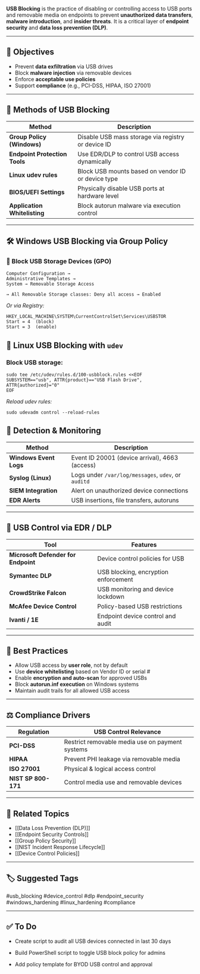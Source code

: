 **USB Blocking** is the practice of disabling or controlling access to USB ports and removable media on endpoints to prevent **unauthorized data transfers**, **malware introduction**, and **insider threats**. It is a critical layer of **endpoint security** and **data loss prevention (DLP)**.

---

## 🎯 Objectives

- Prevent **data exfiltration** via USB drives
- Block **malware injection** via removable devices
- Enforce **acceptable use policies**
- Support **compliance** (e.g., PCI-DSS, HIPAA, ISO 27001)

---

## 🧱 Methods of USB Blocking

| Method                        | Description                                          |
|-------------------------------|------------------------------------------------------|
| **Group Policy (Windows)**    | Disable USB mass storage via registry or device ID  |
| **Endpoint Protection Tools** | Use EDR/DLP to control USB access dynamically        |
| **Linux udev rules**          | Block USB mounts based on vendor ID or device type  |
| **BIOS/UEFI Settings**        | Physically disable USB ports at hardware level       |
| **Application Whitelisting**  | Block autorun malware via execution control          |

---

## 🛠 Windows USB Blocking via Group Policy

### 🔧 Block USB Storage Devices (GPO)

```text
Computer Configuration → 
Administrative Templates → 
System → Removable Storage Access

→ All Removable Storage classes: Deny all access → Enabled
```

*Or via Registry:*

```
HKEY_LOCAL_MACHINE\SYSTEM\CurrentControlSet\Services\USBSTOR
Start = 4  (block)
Start = 3  (enable)
```

## 🐧 Linux USB Blocking with `udev`

### Block USB storage:
```
sudo tee /etc/udev/rules.d/100-usbblock.rules <<EOF
SUBSYSTEM=="usb", ATTR{product}=="USB Flash Drive", ATTR{authorized}="0"
EOF
```

*Reload udev rules:*

```
sudo udevadm control --reload-rules
```

## 🧪 Detection & Monitoring

|Method|Description|
|---|---|
|**Windows Event Logs**|Event ID 20001 (device arrival), 4663 (access)|
|**Syslog (Linux)**|Logs under `/var/log/messages`, `udev`, or `auditd`|
|**SIEM Integration**|Alert on unauthorized device connections|
|**EDR Alerts**|USB insertions, file transfers, autoruns|

---

## 🧰 USB Control via EDR / DLP

|Tool|Features|
|---|---|
|**Microsoft Defender for Endpoint**|Device control policies for USB|
|**Symantec DLP**|USB blocking, encryption enforcement|
|**CrowdStrike Falcon**|USB monitoring and device lockdown|
|**McAfee Device Control**|Policy-based USB restrictions|
|**Ivanti / 1E**|Endpoint device control and audit|

---

## 🔐 Best Practices

- Allow USB access by **user role**, not by default
- Use **device whitelisting** based on Vendor ID or serial #
- Enable **encryption and auto-scan** for approved USBs
- Block **autorun.inf execution** on Windows systems
- Maintain audit trails for all allowed USB access

---

## ⚖️ Compliance Drivers

|Regulation|USB Control Relevance|
|---|---|
|**PCI-DSS**|Restrict removable media use on payment systems|
|**HIPAA**|Prevent PHI leakage via removable media|
|**ISO 27001**|Physical & logical access control|
|**NIST SP 800-171**|Control media use and removable devices|

---

## 🧠 Related Topics

- [[Data Loss Prevention (DLP)]]
- [[Endpoint Security Controls]]
- [[Group Policy Security]]
- [[NIST Incident Response Lifecycle]]
- [[Device Control Policies]]

---

## 🏷 Suggested Tags

#usb_blocking #device_control #dlp #endpoint_security #windows_hardening #linux_hardening #compliance

---

## ✅ To Do

-  Create script to audit all USB devices connected in last 30 days
    
-  Build PowerShell script to toggle USB block policy for admins
    
-  Add policy template for BYOD USB control and approval

